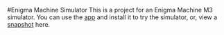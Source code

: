#Enigma Machine Simulator
This is a project for an Enigma Machine M3 simulator.
You can use the [app](app-release.apk) and install it to try the simulator, or, view a [snapshot](demo.mp4) here.
